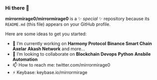 ### Hi there 👋


**mirrormirage0/mirrormirage0** is a ✨ _special_ ✨ repository because its `README.md` (this file) appears on your GitHub profile.

Here are some ideas to get you started:

- 🔭 I’m currently working on **Harmony Protocol** **Binance Smart Chain** **Axelar** **Akash Network** and more...
- 👯 I’m looking to collaborate on **Blockchain** **Devops** **Python** **Ansbile** **Automation**
- 📫 How to reach me: twitter.com/mirrormirage0
- ⚡ Keybase: keybase.io/mirrormirage


